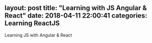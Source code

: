 layout: post
title:  "Learning with JS Angular & React"
date:   2018-04-11 22:00:41
categories: Learning ReactJS
---

Learning JS with Angular & React
